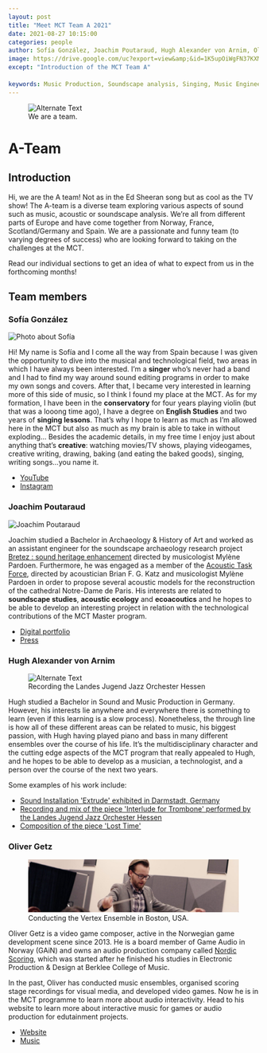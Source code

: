 ```yaml
---
layout: post
title: "Meet MCT Team A 2021"
date: 2021-08-27 10:15:00
categories: people
author: Sofía González, Joachim Poutaraud, Hugh Alexander von Arnim, Oliver Getz
image: https://drive.google.com/uc?export=view&amp;&id=1K5upOiWgFN37KXMk3uycLP9OmsuBSefw
except: "Introduction of the MCT Team A"

keywords: Music Production, Soundscape analysis, Singing, Music Engineering
---
```


<figure style="float: none">
   <img src="https://drive.google.com/uc?&id=1K5upOiWgFN37KXMk3uycLP9OmsuBSefw" alt="Alternate Text" title="Image Title" width="auto" />
   <figcaption>We are a team.</figcaption>
</figure>

# A-Team

## Introduction

Hi, we are the A team! Not as in the Ed Sheeran song but as cool as the TV show! The A-team is a diverse team exploring various aspects of sound such as music, acoustic or soundscape analysis. We’re all from different parts of Europe and have come together from Norway, France, Scotland/Germany and Spain. We are a passionate and funny team (to varying degrees of success) who are looking forward to taking on the challenges at the MCT.

Read our individual sections to get an idea of what to expect from us in the forthcoming months!

## Team members

### Sofía González
![Photo about Sofía](https://drive.google.com/uc?&id=1XfCmaUQ12GGCR_A4m_2yQ-zI-jaKzUZP "Sofía González")

Hi!
My name is Sofía and I come all the way from Spain because I was given the opportunity to dive into the musical and technological field, two areas in which I have always been interested. I’m a **singer** who’s never had a band and I had to find my way around sound editing programs in order to make my own songs and covers. After that, I became very interested in learning more of this side of music, so I think I found my place at the MCT.
As for my formation, I have been in the **conservatory** for four years playing violin (but that was a looong time ago), I have a degree on **English Studies** and two years of **singing lessons**. That’s why I hope to learn as much as I’m allowed here in the MCT but also as much as my brain is able to take in without exploding…
Besides the academic details, in my free time I enjoy just about anything that’s **creative**: watching movies/TV shows, playing videogames, creative writing, drawing, baking (and eating the baked goods), singing, writing songs…you name it.

- [YouTube](https://www.youtube.com/channel/UCnjkc3P3Cht0C72phM2jTGw)
- [Instagram](https://www.instagram.com/gmsoff/)

### Joachim Poutaraud

![Joachim Poutaraud](/assets/image/2021_08_26_joachipo_photo.png "Joachim Poutaraud")

Joachim studied a Bachelor in Archaeology & History of Art and worked as an assistant engineer for the soundscape archaeology research project [Bretez : sound heritage enhancement](https://www.msh-lse.fr/projets/bretez/) directed by musicologist Mylène Pardoen. Furthermore, he was engaged as a member of the [Acoustic Task Force](https://notre-dame-de-paris.culture.gouv.fr/fr/acoustique), directed by acoustician Brian F. G. Katz and musicologist Mylène Pardoen in order to propose several acoustic models for the reconstruction of the cathedral Notre-Dame de Paris. His interests are related to **soundscape studies**, **acoustic ecology** and **ecoacoutics** and he hopes to be able to develop an interesting project in relation with the technological contributions of the MCT Master program.


- [Digital portfolio](https://joachimpoutaraud.wordpress.com/)
- [Press](https://popsciences.universite-lyon.fr/ressources/retrouver-le-son-de-notre-dame-collections-patrimoine/)

### Hugh Alexander von Arnim

<figure style="float: none">
   <img src="https://drive.google.com/uc?&id=1XJUNP5M5DCQm1mTv-GEusYXtvZpp_S_P" alt="Alternate Text" title="Image Title" width="auto" />
   <figcaption>Recording the Landes Jugend Jazz Orchester Hessen</figcaption>
</figure>

Hugh studied a Bachelor in Sound and Music Production in Germany. However, his interests lie anywhere and everywhere there is something to learn (even if this learning is a slow process). Nonetheless, the through line is how all of these different areas can be related to music, his biggest passion, with Hugh having played piano and bass in many different ensembles over the course of his life. It’s the multidisciplinary character and the cutting edge aspects of the MCT program that really appealed to Hugh, and he hopes to be able to develop as a musician, a technologist, and a person over the course of the next two years.

Some examples of his work include:

- [Sound Installation 'Extrude' exhibited in Darmstadt, Germany](https://youtu.be/7E5Ckih0YoY)
- [Recording and mix of the piece 'Interlude for Trombone' performed by the Landes Jugend Jazz Orchester Hessen](https://soundcloud.com/hugh-von-arnim/interlude-for-trombone/s-PJ2WohHHl4C)
- [Composition of the piece 'Lost Time'](https://soundcloud.com/hugh-von-arnim/lost-time/s-2l1gKjCodV0)

### Oliver Getz

<figure style="float: none">
   <img src="/assets/image/2021_08_26_olivegr_conduct.jpg" alt="Alternate Text" title="Image Title" width="auto" />
   <figcaption>Conducting the Vertex Ensemble in Boston, USA.</figcaption>
</figure>

Oliver Getz is a video game composer, active in the Norwegian game development scene since 2013. He is a board member of Game Audio in Norway (GAiN) and owns an audio production company called [Nordic Scoring](https://olivergetz.com/nordic-scoring/), which was started after he finished his studies in Electronic Production & Design at Berklee College of Music.

In the past, Oliver has conducted music ensembles, organised scoring stage recordings for visual media, and developed video games. Now he is in the MCT programme to learn more about audio interactivity. Head to his website to learn more about interactive music for games or audio production for edutainment projects.

- [Website](https://olivergetz.com)
- [Music](https://music.olivergetz.com)

